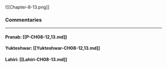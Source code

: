 ![[Chapter-8-13.png]]

### Commentaries

---

#### Pranab: [[P-CH08-12,13.md]]

#### Yukteshwar: [[Yukteshwar-CH08-12,13.md]]

#### Lahiri: [[Lahiri-CH08-13.md]]
